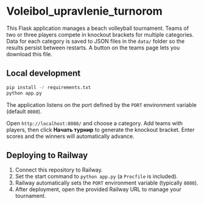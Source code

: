 # Voleibol_upravlenie_turnorom

This Flask application manages a beach volleyball tournament. Teams of two or three players compete in knockout brackets for multiple categories. Data for each category is saved to JSON files in the `data/` folder so the results persist between restarts. A button on the teams page lets you download this file.

## Local development

```bash
pip install -r requirements.txt
python app.py
```
The application listens on the port defined by the `PORT` environment variable (default `8080`).

Open `http://localhost:8080/` and choose a category. Add teams with players, then click **Начать турнир** to generate the knockout bracket. Enter scores and the winners will automatically advance.

## Deploying to Railway

1. Connect this repository to Railway.
2. Set the start command to `python app.py` (a `Procfile` is included).
3. Railway automatically sets the `PORT` environment variable (typically `8080`).
4. After deployment, open the provided Railway URL to manage your tournament.
